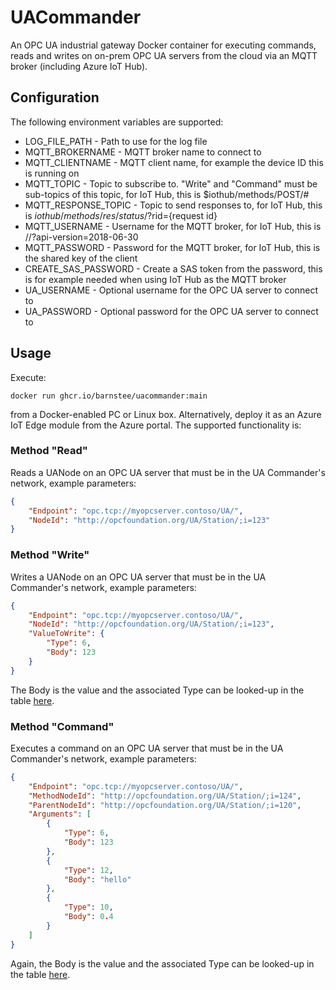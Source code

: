 # UACommander
An OPC UA industrial gateway Docker container for executing commands, reads and writes on on-prem OPC UA servers from the cloud via an MQTT broker (including Azure IoT Hub).

## Configuration
The following environment variables are supported:
* LOG_FILE_PATH - Path to use for the log file
* MQTT_BROKERNAME - MQTT broker name to connect to
* MQTT_CLIENTNAME - MQTT client name, for example the device ID this is running on
* MQTT_TOPIC - Topic to subscribe to. "Write" and "Command" must be sub-topics of this topic, for IoT Hub, this is $iothub/methods/POST/#
* MQTT_RESPONSE_TOPIC - Topic to send responses to, for IoT Hub, this is $iothub/methods/res/{status}/?$rid={request id}
* MQTT_USERNAME - Username for the MQTT broker, for IoT Hub, this is <bokername>/<clientname>/?api-version=2018-06-30
* MQTT_PASSWORD - Password for the MQTT broker, for IoT Hub, this is the shared key of the client
* CREATE_SAS_PASSWORD - Create a SAS token from the password, this is for example needed when using IoT Hub as the MQTT broker
* UA_USERNAME - Optional username for the OPC UA server to connect to
* UA_PASSWORD - Optional password for the OPC UA server to connect to

## Usage
Execute:
```
docker run ghcr.io/barnstee/uacommander:main
```
from a Docker-enabled PC or Linux box.
Alternatively, deploy it as an Azure IoT Edge module from the Azure portal.
The supported functionality is:

### Method "Read"
Reads a UANode on an OPC UA server that must be in the UA Commander's network, example parameters:
```json
{
    "Endpoint": "opc.tcp://myopcserver.contoso/UA/",
    "NodeId": "http://opcfoundation.org/UA/Station/;i=123"
}
```

### Method "Write"
Writes a UANode on an OPC UA server that must be in the UA Commander's network, example parameters:
```json
{
    "Endpoint": "opc.tcp://myopcserver.contoso/UA/",
    "NodeId": "http://opcfoundation.org/UA/Station/;i=123",
    "ValueToWrite": {
        "Type": 6,
        "Body": 123
    }
}
```
The Body is the value and the associated Type can be looked-up in the table [here](https://reference.opcfoundation.org/v104/Core/docs/Part6/5.1.2/).

### Method "Command"
Executes a command on an OPC UA server that must be in the UA Commander's network, example parameters:
```json
{
    "Endpoint": "opc.tcp://myopcserver.contoso/UA/",
    "MethodNodeId": "http://opcfoundation.org/UA/Station/;i=124",
    "ParentNodeId": "http://opcfoundation.org/UA/Station/;i=120",
    "Arguments": [
        {
            "Type": 6,
            "Body": 123
        },
        {
            "Type": 12,
            "Body": "hello"
        },
        {
            "Type": 10,
            "Body": 0.4
        }
    ]
}
```
Again, the Body is the value and the associated Type can be looked-up in the table [here](https://reference.opcfoundation.org/v104/Core/docs/Part6/5.1.2/).
